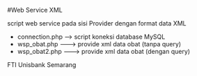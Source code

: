 #Web Service XML

script web service pada sisi Provider dengan format data XML

- connection.php --> script koneksi database MySQL
- wsp_obat.php  ---> provide xml data obat (tanpa query)
- wsp_obat2.php ---> provide xml data obat (dengan query)

FTI Unisbank Semarang
